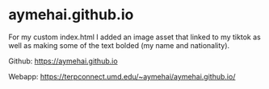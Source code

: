 # aymehai.github.io

For my custom index.html I added an image asset that linked to my tiktok as well as making some of the text bolded (my name and nationality).

Github: https://aymehai.github.io

Webapp: https://terpconnect.umd.edu/~aymehai/aymehai.github.io/
